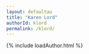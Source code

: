 ```yaml
---
layout: defaultau
title: "Karen Lord"
authorId: klord
permalink: /klord/
---
```

{% include loadAuthor.html %}
<script>
    $(document).ready(function(){
        showAuthorBio('{{ page.authorId }}');
   });
</script>